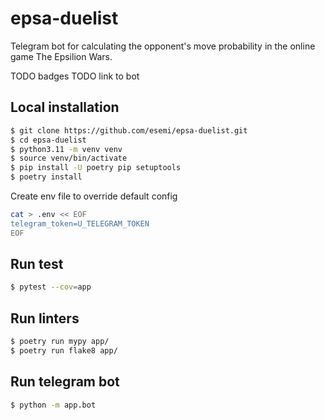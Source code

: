 # epsa-duelist

Telegram bot for calculating the opponent's move probability in the online game The Epsilion Wars.

TODO badges
TODO link to bot

## Local installation 

```bash
$ git clone https://github.com/esemi/epsa-duelist.git
$ cd epsa-duelist
$ python3.11 -m venv venv
$ source venv/bin/activate
$ pip install -U poetry pip setuptools
$ poetry install
```

Create env file to override default config
```bash
cat > .env << EOF
telegram_token=U_TELEGRAM_TOKEN
EOF
```

## Run test

```bash
$ pytest --cov=app
```

## Run linters

```bash
$ poetry run mypy app/
$ poetry run flake8 app/
```

## Run telegram bot

```bash
$ python -m app.bot
```
